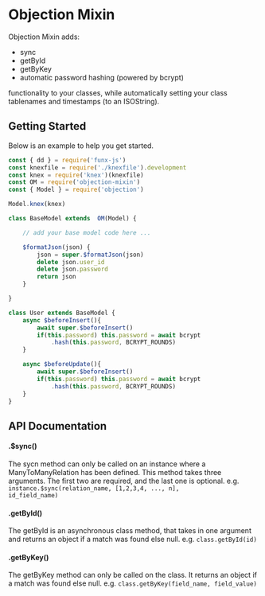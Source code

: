 # Objection Mixin
Objection Mixin adds: 
- sync 
- getById
- getByKey 
- automatic password hashing (powered by bcrypt)

functionality to your classes, while automatically setting your class tablenames and timestamps (to an ISOString).

## Getting Started
Below is an example to help you get started.

```js
const { dd } = require('funx-js')
const knexfile = require('./knexfile').development
const knex = require('knex')(knexfile)
const OM = require('objection-mixin')
const { Model } = require('objection')

Model.knex(knex)

class BaseModel extends  OM(Model) {

    // add your base model code here ...

    $formatJson(json) {
        json = super.$formatJson(json)
        delete json.user_id
        delete json.password
        return json
    }

}

class User extends BaseModel {
    async $beforeInsert(){
        await super.$beforeInsert()
        if(this.password) this.password = await bcrypt
            .hash(this.password, BCRYPT_ROUNDS)
    }

    async $beforeUpdate(){
        await super.$beforeInsert()
        if(this.password) this.password = await bcrypt
            .hash(this.password, BCRYPT_ROUNDS)
    }
}
```

## API Documentation

#### .$sync()
The sycn method can only be called on an instance where a ManyToManyRelation has been defined.
This method takes three arguments. The first two are required, and the last one is optional.
e.g. <code>instance.$sync(relation_name, [1,2,3,4, ..., n], id_field_name)</code>

#### .getById()
The getById is an asynchronous class method, that takes in one argument and returns an object if a match was found else null. 
e.g. <code>class.getById(id)</code>

#### .getByKey()
The getByKey method can only be called on the class. It returns an object if a match was found else null. 
e.g. <code>class.getByKey(field_name, field_value)</code>